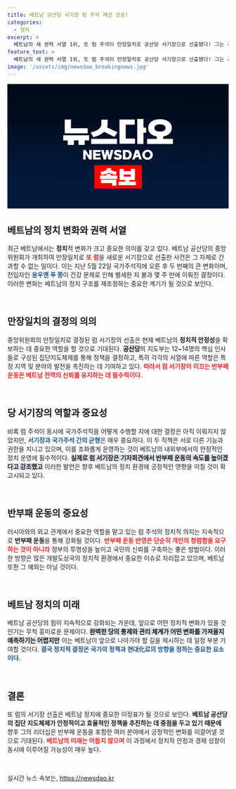 ```yaml
---
title: 베트남 공산당 서기장 럼 주석 재선 성공!
categories:
  - 정치
excerpt: >
  베트남의 새 권력 서열 1위, 또 럼 주석이 만장일치로 공산당 서기장으로 선출됐다! 그는 저명한 반부패 운동을 강조하며, 향후 정치적 변화에 대한 관심이 집중되고 있다. 여러분의 생각은?
feature_text: >
  베트남의 새 권력 서열 1위, 또 럼 주석이 만장일치로 공산당 서기장으로 선출됐다! 그는 저명한 반부패 운동을 강조하며, 향후 정치적 변화에 대한 관심이 집중되고 있다. 여러분의 생각은?
image: '/assets/img/newsdao_breakingnews.jpg'
---
```


<p><img src="/assets/img/newsdao_breakingnews.jpg" alt="bookingtag 속보" /></p>

<h2 data-ke-size="size26">베트남의 정치 변화와 권력 서열</h2>

<p data-ke-size="size16">최근 베트남에서는 <b>정치</b>적 변화가 크고 중요한 의미를 갖고 있다. 베트남 공산당의 중앙위원회가 개최하여 만장일치로 <b><span style="color: #ee2323;">또 럼</span></b>을 새로운 서기장으로 선출한 사건은 그 자체로 간과할 수 없는 일이다. 이는 지난 5월 22일 국가주석직에 오른 후 두 번째의 큰 변화이며, 전임자인 <b><span style="color: #1a5490;">응우옌 푸 쫑</span></b>이 건강 문제로 인해 별세한 지 불과 몇 주 만에 이뤄진 결정이다. 이러한 변화는 베트남의 정치 구조를 재조정하는 중요한 계기가 될 것으로 보인다.</p>

<p data-ke-size="size16">&nbsp;</p>

<h2 data-ke-size="size26">만장일치의 결정의 의의</h2>

<p data-ke-size="size16">중앙위원회의 만장일치로 결정된 럼 서기장의 선출은 현재 베트남의 <b>정치적 안정성</b>을 확보하는 데 중요한 역할을 할 것으로 기대된다. <b><span style="background-color: #21538527;">공산당</span></b>의 지도부는 12~14명의 핵심 인사들로 구성된 집단지도체제를 통해 정책을 결정하고, 특히 각각의 서열에 따른 역할은 특정 지역 및 분야의 발전을 촉진하는 데 기여하고 있다. <b><span style="color: #ee2323;">따라서 럼 서기장이 이끄는 반부패 운동은 베트남 전역의 신뢰를 유지하는 데 필수적이다.</span></b></p>

<p data-ke-size="size16">&nbsp;</p>

<h2 data-ke-size="size26">당 서기장의 역할과 중요성</h2>

<p data-ke-size="size16">비록 럼 주석이 동시에 국가주석직을 어떻게 수행할 지에 대한 결정은 아직 이뤄지지 않았지만, <b><span style="color: #1a5490;">서기장과 국가주석 간의 균형</span></b>은 매우 중요하다. 이 두 직책은 서로 다른 기능과 권한을 지니고 있으며, 이를 조화롭게 운영하는 것이 베트남의 내외부에서의 안정적인 정치 운영에 필수적이다. <b><span style="background-color: #21538527;">실제로 럼 서기장은 기자회견에서 반부패 운동의 속도를 높이겠다고 강조했고</span></b> 이러한 발언은 향후 베트남의 정치 환경에 긍정적인 영향을 미칠 것이 확고시되고 있다.</p>

<p data-ke-size="size16">&nbsp;</p>

<h2 data-ke-size="size26">반부패 운동의 중요성</h2>

<p data-ke-size="size16">러시아와의 외교 관계에서 중요한 역할을 맡고 있는 럼 주석의 정치적 의지는 지속적으로 <b>반부패 운동</b>을 통해 강화될 것이다. <b><span style="color: #ee2323;">반부패 운동 반영은 단순히 개인의 청렴함을 요구하는 것이 아니라</span></b> 정부의 투명성을 높이고 국민의 신뢰를 구축하는 좋은 방법이다. 이러한 방향은 많은 개발도상국의 정치적 환경에서 중요한 이슈로 자리잡고 있으며, 베트남 또한 그 예외는 아닐 것이다.</p>

<p data-ke-size="size16">&nbsp;</p>

<h2 data-ke-size="size26">베트남 정치의 미래</h2>

<p data-ke-size="size16">베트남 공산당의 힘이 지속적으로 강화되는 가운데, 앞으로 어떤 정치적 변화가 있을 것인기는 무척 흥미로운 문제이다. <b><span style="background-color: #21538527;">완벽한 당의 통제와 관리 체계가 어떤 변화를 가져올지 예측하기는 어렵지만</span></b> 이는 베트남이 앞으로 나아가야 할 길을 제시하는 데 일정 부분 기여할 것이다. <b><span style="color: #1a5490;">결국 정치적 결정은 국가의 정책과 현대化로의 방향을 정하는 중요한 요소이다.</span></b></p>

<p data-ke-size="size16">&nbsp;</p>

<h2 data-ke-size="size26">결론</h2>

<p data-ke-size="size16">또 럼의 서기장 선출은 베트남 정치에 중요한 이정표가 될 것으로 보인다. <b>베트남 공산당의 집단 지도체제가 안정적이고 효율적인 정책을 추진하는 데 중점을 두고 있기 때문에</b> 향후 그의 리더십은 반부패 운동을 포함한 여러 분야에서 긍정적인 변화를 이끌어낼 것으로 기대된다. <b><span style="color: #ee2323;">베트남의 미래는 어둡지 않으며</span></b> 이 과정에서 정치적 안정과 경제 성장이 동시에 이루어질 가능성이 매우 높다.</p> 

<p data-ke-size="size16">&nbsp;</p>
실시간 뉴스 속보는, <a href="https://newsdao.kr" rel="dofollow">https://newsdao.kr</a>


